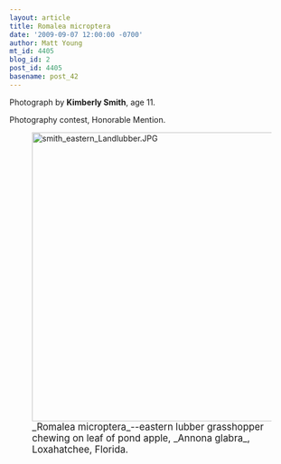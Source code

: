 ```yaml
---
layout: article
title: Romalea microptera
date: '2009-09-07 12:00:00 -0700'
author: Matt Young
mt_id: 4405
blog_id: 2
post_id: 4405
basename: post_42
---
```

Photograph by **Kimberly Smith**, age 11.

Photography contest, Honorable Mention.


<figure>
<a href="http://entomology.ifas.ufl.edu/creatures/ORN/lubber.htm"><img src="http://pandasthumb.org/archives/2009/09/06/smith_eastern_Landlubber.JPG" alt="smith_eastern_Landlubber.JPG" width="768" height="512" /></a>
<figcaption markdown="span"><big>_Romalea microptera_--eastern lubber grasshopper chewing on leaf of pond apple, _Annona glabra_, Loxahatchee, Florida.</big>

</figcaption>
</figure>
